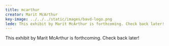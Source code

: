 ```yaml
---
title: mcarthur
creator: Marit McArthur
key-image: ../../../static/images/bavd-logo.png
lede: T﻿his exhibit by Marit McArthur is forthcoming. Check back later!
---
```

T﻿his exhibit by Marit McArthur is forthcoming. Check back later!